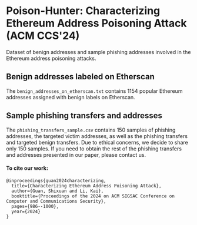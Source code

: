 # Poison-Hunter: Characterizing Ethereum Address Poisoning Attack (ACM CCS'24)
Dataset of benign addresses and sample phishing addresses involved in the Ethereum address poisoning attacks.

## Benign addresses labeled on Etherscan
The `benign_addresses_on_etherscan.txt` contains 1154 popular Ethereum addresses assigned with benign labels on Etherscan.

## Sample phishing transfers and addresses
The `phishing_transfers_sample.csv` contains 150 samples of phishing addresses, the targeted victim addresses, as well as the phishing transfers and targeted benign transfers. Due to ethical concerns, we decide to share only 150 samples. If you need to obtain the rest of the phishing transfers and addresses presented in our paper, please contact us. 

 
#### To cite our work:

```
@inproceedings{guan2024characterizing,
  title={Characterizing Ethereum Address Poisoning Attack},
  author={Guan, Shixuan and Li, Kai},
  booktitle={Proceedings of the 2024 on ACM SIGSAC Conference on Computer and Communications Security},
  pages={986--1000},
  year={2024}
}
```
